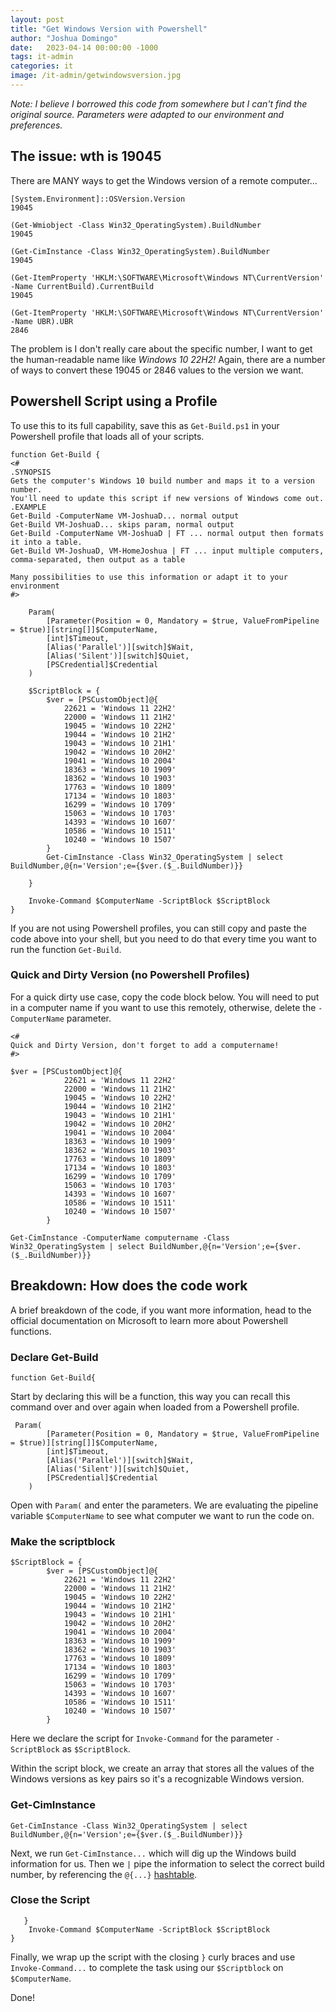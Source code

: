 ```yaml
---
layout: post
title: "Get Windows Version with Powershell"
author: "Joshua Domingo"
date:   2023-04-14 00:00:00 -1000
tags: it-admin
categories: it
image: /it-admin/getwindowsversion.jpg
---
```


*Note: I believe I borrowed this code from somewhere but I can't find the original source. Parameters were adapted to our environment and preferences.*

## The issue: wth is 19045

There are MANY ways to get the Windows version of a remote computer...

```
[System.Environment]::OSVersion.Version
19045

(Get-Wmiobject -Class Win32_OperatingSystem).BuildNumber
19045

(Get-CimInstance -Class Win32_OperatingSystem).BuildNumber
19045

(Get-ItemProperty 'HKLM:\SOFTWARE\Microsoft\Windows NT\CurrentVersion' -Name CurrentBuild).CurrentBuild
19045

(Get-ItemProperty 'HKLM:\SOFTWARE\Microsoft\Windows NT\CurrentVersion' -Name UBR).UBR
2846
```

The problem is I don't really care about the specific number, I want to get the human-readable name like *Windows 10 22H2!* Again, there are a number of ways to convert these 19045 or 2846 values to the version we want. 

## Powershell Script using a Profile

To use this to its full capability, save this as `Get-Build.ps1` in your Powershell profile that loads all of your scripts.

```
function Get-Build {
<#
.SYNOPSIS
Gets the computer's Windows 10 build number and maps it to a version number.
You'll need to update this script if new versions of Windows come out.
.EXAMPLE
Get-Build -ComputerName VM-JoshuaD... normal output
Get-Build VM-JoshuaD... skips param, normal output
Get-Build -ComputerName VM-JoshuaD | FT ... normal output then formats it into a table.
Get-Build VM-JoshuaD, VM-HomeJoshua | FT ... input multiple computers, comma-separated, then output as a table

Many possibilities to use this information or adapt it to your environment
#>

    Param(
        [Parameter(Position = 0, Mandatory = $true, ValueFromPipeline = $true)][string[]]$ComputerName,
        [int]$Timeout,
        [Alias('Parallel')][switch]$Wait,
        [Alias('Silent')][switch]$Quiet,
        [PSCredential]$Credential
    )
    
    $ScriptBlock = {
        $ver = [PSCustomObject]@{
            22621 = 'Windows 11 22H2'
            22000 = 'Windows 11 21H2'
            19045 = 'Windows 10 22H2'
            19044 = 'Windows 10 21H2'
            19043 = 'Windows 10 21H1'
            19042 = 'Windows 10 20H2'
            19041 = 'Windows 10 2004'
            18363 = 'Windows 10 1909'
            18362 = 'Windows 10 1903'
            17763 = 'Windows 10 1809'
            17134 = 'Windows 10 1803'
            16299 = 'Windows 10 1709'
            15063 = 'Windows 10 1703'
            14393 = 'Windows 10 1607'
            10586 = 'Windows 10 1511'
            10240 = 'Windows 10 1507'
        }
        Get-CimInstance -Class Win32_OperatingSystem | select BuildNumber,@{n='Version';e={$ver.($_.BuildNumber)}} 

    }

    Invoke-Command $ComputerName -ScriptBlock $ScriptBlock
}
```

If you are not using Powershell profiles, you can still copy and paste the code above into your shell, but you need to do that every time you want to run the function `Get-Build`.

### Quick and Dirty Version (no Powershell Profiles)

For a quick dirty use case, copy the code block below. You will need to put in a computer name if you want to use this remotely, otherwise, delete the `-ComputerName` parameter.

```
<#
Quick and Dirty Version, don't forget to add a computername!
#>

$ver = [PSCustomObject]@{
            22621 = 'Windows 11 22H2'
            22000 = 'Windows 11 21H2'
            19045 = 'Windows 10 22H2'
            19044 = 'Windows 10 21H2'
            19043 = 'Windows 10 21H1'
            19042 = 'Windows 10 20H2'
            19041 = 'Windows 10 2004'
            18363 = 'Windows 10 1909'
            18362 = 'Windows 10 1903'
            17763 = 'Windows 10 1809'
            17134 = 'Windows 10 1803'
            16299 = 'Windows 10 1709'
            15063 = 'Windows 10 1703'
            14393 = 'Windows 10 1607'
            10586 = 'Windows 10 1511'
            10240 = 'Windows 10 1507'
        }

Get-CimInstance -ComputerName computername -Class Win32_OperatingSystem | select BuildNumber,@{n='Version';e={$ver.($_.BuildNumber)}}
```

## Breakdown: How does the code work

A brief breakdown of the code, if you want more information, head to the official documentation on Microsoft to learn more about Powershell functions.

### Declare Get-Build

```
function Get-Build{
```

Start by declaring this will be a function, this way you can recall this command over and over again when loaded from a Powershell profile.

```
 Param(
        [Parameter(Position = 0, Mandatory = $true, ValueFromPipeline = $true)][string[]]$ComputerName,
        [int]$Timeout,
        [Alias('Parallel')][switch]$Wait,
        [Alias('Silent')][switch]$Quiet,
        [PSCredential]$Credential
    )
```

Open with `Param(` and enter the parameters. We are evaluating the pipeline variable `$ComputerName` to see what computer we want to run the code on.

### Make the scriptblock

```
$ScriptBlock = {
        $ver = [PSCustomObject]@{
            22621 = 'Windows 11 22H2'
            22000 = 'Windows 11 21H2'
            19045 = 'Windows 10 22H2'
            19044 = 'Windows 10 21H2'
            19043 = 'Windows 10 21H1'
            19042 = 'Windows 10 20H2'
            19041 = 'Windows 10 2004'
            18363 = 'Windows 10 1909'
            18362 = 'Windows 10 1903'
            17763 = 'Windows 10 1809'
            17134 = 'Windows 10 1803'
            16299 = 'Windows 10 1709'
            15063 = 'Windows 10 1703'
            14393 = 'Windows 10 1607'
            10586 = 'Windows 10 1511'
            10240 = 'Windows 10 1507'
        }
```

Here we declare the script for `Invoke-Command` for the parameter `-ScriptBlock` as `$ScriptBlock`.

Within the script block, we create an array that stores all the values of the Windows versions as key pairs so it's a recognizable Windows version.

### Get-CimInstance

```
Get-CimInstance -Class Win32_OperatingSystem | select BuildNumber,@{n='Version';e={$ver.($_.BuildNumber)}} 
```

Next, we run `Get-CimInstance...` which will dig up the Windows build information for us. Then we `|` pipe the information to select the correct build number, by referencing the `@{...}` [hashtable](https://learn.microsoft.com/en-us/powershell/module/microsoft.powershell.core/about/about_hash_tables?view=powershell-7.3).

### Close the Script

```
   }
    Invoke-Command $ComputerName -ScriptBlock $ScriptBlock
}
```

Finally, we wrap up the script with the closing `}` curly braces and use `Invoke-Command...` to complete the task using our `$Scriptblock` on `$ComputerName`.

Done!